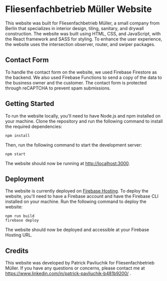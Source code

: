 # Fliesenfachbetrieb Müller Website

This website was built for Fliesenfachbetrieb Müller, a small company from Berlin that specializes in interior design, tiling, sanitary, and drywall construction. The website was built using HTML, CSS, and JavaScript, with the React framework and SASS for styling. To enhance the user experience, the website uses the intersection observer, router, and swiper packages.

## Contact Form

To handle the contact form on the website, we used Firebase Firestore as the backend. We also used Firebase Functions to send a copy of the data to the business owner and the customer. The contact form is protected through reCAPTCHA to prevent spam submissions.

## Getting Started

To run the website locally, you'll need to have Node.js and npm installed on your machine. Clone the repository and run the following command to install the required dependencies:

```
npm install
```

Then, run the following command to start the development server:

```
npm start
```

The website should now be running at [http://localhost:3000](http://localhost:3000).

## Deployment

The website is currently deployed on [Firebase Hosting](https://firebase.google.com/products/hosting). To deploy the website, you'll need to have a Firebase account and have the Firebase CLI installed on your machine. Run the following command to deploy the website:

```
npm run build
firebase deploy
```

The website should now be deployed and accessible at your Firebase Hosting URL.

## Credits

This website was developed by Patrick Pavliuchik for Fliesenfachbetrieb Müller. If you have any questions or concerns, please contact me at https://www.linkedin.com/in/patrick-pavliuchik-b481b9200/ .
